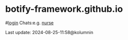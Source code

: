 # botify-framework.github.io 
#[login](https://botifyai-f0e70.firebaseapp.com/__/auth/handler?apiKey=AIzaSyCGy1uHHw9cGf5ulJBmEQGbgyidMHWuET4&appName=%5BDEFAULT%5D-firebaseui-temp&authType=signInViaPopup&redirectUrl=https%3A%2F%2Fbotify.ai%2F&v=9.23.0&eventId=7203437491&providerId=google.com&scopes=profile)
Chats:e.g.
[nurse](https://botify.ai/bot_268805/chat)



Last update: 2024-08-25-11:58@kolumnin
